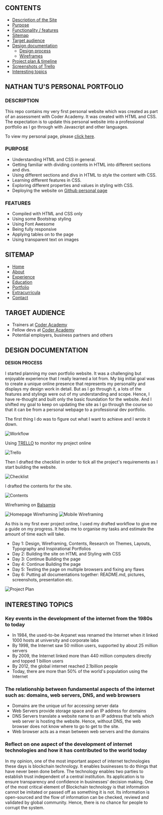 ## CONTENTS
* [Description of the Site](#Description)
* [Purpose](#Purpose)
* [Functionality / features](#Features)
* [Sitemap](#Sitemap)
* [Target audience](#Target_audience)
* [Design documentation](#Design_Documentation)
    *  [Design process](#Design_Process)
    *  [Wireframes](#wireframing)
* [Project plan & timeline](#Day_1)
* [Screenshots of Trello](#Trello)
* [Interesting topics](#Interesting_topics)

## NATHAN TU'S PERSONAL PORTFOLIO

### DESCRIPTION
This repo contains my very first  personal website which was created as part of an assessment with Coder Academy. It was created with HTML and CSS. The expectation is to update this personal website into a professional portfolio as I go through with Javascript and other languages. 

To view my personal page, please [click here](https://natuey.github.io).

### PURPOSE

* Understanding HTML and CSS in general.
* Getting familiar with dividing contents in HTML into different sections and divs.
* Using different sections and divs in HTML to style the content with CSS.
* Learning different features in CSS.
* Exploring different properties and values in styling with CSS.
* Deploying the website on [Github personal page](https://natuey.github.io)

### FEATURES

* Compiled with HTML and CSS only
* Using some Bootstrap styling
* Using Font Awesome
* Being fully responsive
* Applying tables on to the page
* Using transparent text on images

## SITEMAP

* [Home](https://natuey.github.io/#home)
* [About](https://natuey.github.io/#about)
* [Experience](https://natuey.github.io/#experience)
* [Education](https://natuey.github.io/#education)
* [Portfolio](https://natuey.github.io/#portfolio)
* [Extracurricula](https://natuey.github.io/#extra)
* [Contact](https://natuey.github.io/#contact)



## TARGET AUDIENCE

* Trainers at [Coder Academy](https://coderacademy.edu.au)
* Fellow devs at [Coder Academy](https://coderacademy.edu.au)
* Potential employers, business partners and others

## DESIGN DOCUMENTATION

#### DESIGN PROCESS

I started planning my own portfolio website. It was a challenging but enjoyable experience that I really learned a lot from. My big initial goal was to create a unique online presence that represents my personality and displays my design work in detail. But as I go through it, a lots of the features and stylings were out of my understanding and scope. Hence, I have re-thought and built only the basic foundation for the website. And I shifted my goal to keep on updating the site as I go through the course so that it can be from a personal webpage to a professional dev portfolio. 

The first thing I do was to figure out what I want to achieve and I wrote it down.

![Workflow](https://github.com/natuey/natuey.github.io/blob/master/docs/workflow.jpg?raw=true)

Using [TRELLO](https://trello.com) to monitor my project online

![Trello](https://github.com/natuey/natuey.github.io/blob/master/docs/trello.png?raw=true)

Then I drafted the checklist in order to tick all the project's requirements as I start building the website.

![Checklist](https://github.com/natuey/natuey.github.io/blob/master/docs/checklist.jpg?raw=true)

I drafted the contents for the site.

![Contents](https://github.com/natuey/natuey.github.io/blob/master/docs/draft_content.jpg?raw=true)

Wireframing on [Balsamiq](https://https://balsamiq.com)

![Homepage Wireframing](https://github.com/natuey/natuey.github.io/blob/master/docs/desktop_wire.png?raw=true)
![Mobile Wireframing](https://github.com/natuey/natuey.github.io/blob/master/docs/mob_wire.png?raw=true)

As this is my first ever project online, I used my drafted workflow to give me a guide on my progress. It helps me to organise my tasks and estimate the amount of time each will take.
* Day 1: Design, Wireframing, Contents, Research on Themes, Layouts, Typography and Inspirational Portfolios
* Day 2: Building the site on HTML and Styling with CSS
* Day 3: Continue Building the page
* Day 4: Continue Building the page
* Day 5: Testing the page on multiple browsers and fixing any flaws
* Day 6: Putting all documentations together: README.md, pictures, screenshots, presentation etc.

![Project Plan](https://github.com/natuey/natuey.github.io/blob/master/docs/project_plan.png?raw=true)

## INTERESTING TOPICS

###  Key events in the development of the internet from the 1980s to today 
* In 1984, the used-to-be Arpanet was renamed the Internet when it linked 1000 hosts at university and corporate labs
* By 1998, the Internet saw 50 million users, supported by about 25 million servers
* By 2009, the Internet linked more than 440 million computers directly and topped 1 billion users
* By 2012, the global internet reached 2.1billion people
* Today, there are more than 50% of the world's population using the Internet

### The relationship between fundamental aspects of the internet such as: domains, web servers, DNS, and web browsers 

* Domains are the unique url for accessing server data
* Web Servers provide storage space and an IP address for domains
* DNS Servers translate a website name to an IP address that tells which web server is hosting the website. Hence, without DNS, the web browser does not know where to go to get to the site.
* Web browser acts as a mean between web servers and the domains


### Reflect on one aspect of the development of internet technologies and how it has contributed to the world today 

In my opinion, one of the most important aspect of internet technologies these days is blockchain technology. It enables businesses to do things that have never been done before. The technology enables two parties to establish trust independent of a central institution. Its application is to ensure transparency and confidence in businesses' decision making. 
One of the most critical element of Blockchain technology is that information cannot be imitated or passed off as something it is not. Its information is open-sourced and the flow of information can be checked, reviewd and validated by global community. Hence, there is no chance for people to corrupt the system.

